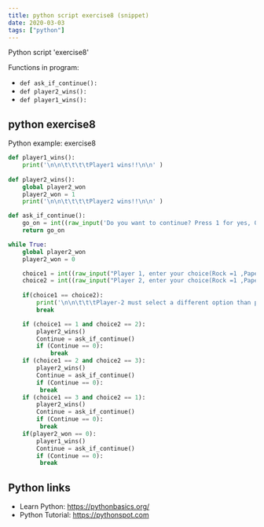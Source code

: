```yaml
---
title: python script exercise8 (snippet)
date: 2020-03-03
tags: ["python"]
---
```

Python script 'exercise8'

Functions in program: 
* `def ask_if_continue():`
* `def player2_wins():`
* `def player1_wins():`

## python exercise8

Python example: exercise8

```python
def player1_wins():
	print('\n\n\t\t\t\tPlayer1 wins!!\n\n' )
	
def player2_wins():
	global player2_won
	player2_won = 1	
	print('\n\n\t\t\t\tPlayer2 wins!!\n\n' )

def ask_if_continue():
	go_on = int((raw_input('Do you want to continue? Press 1 for yes, 0 for no.:')))
	return go_on

while True:
	global player2_won
	player2_won = 0

	choice1 = int((raw_input("Player 1, enter your choice(Rock =1 ,Paper = 2 , Scissors = 3 ):")))
	choice2 = int((raw_input("Player 2, enter your choice(Rock =1 ,Paper = 2 , Scissors = 3 ):")))
	
	if(choice1 == choice2):
		print('\n\n\t\t\tPlayer-2 must select a different option than player-1\n\n\n')
		break

	if (choice1 == 1 and choice2 == 2):
		player2_wins()
		Continue = ask_if_continue()
		if (Continue == 0):
			break
	if (choice1 == 2 and choice2 == 3):
		player2_wins()	
		Continue = ask_if_continue()
		if (Continue == 0):
		 break
	if (choice1 == 3 and choice2 == 1):
		player2_wins()
		Continue = ask_if_continue()
		if (Continue == 0):
		 break
	if(player2_won == 0):
		player1_wins()
		Continue = ask_if_continue()
		if (Continue == 0):
		 break

```

## Python links

- Learn Python: https://pythonbasics.org/
- Python Tutorial: https://pythonspot.com
